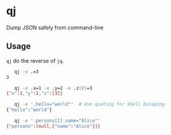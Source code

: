 # qj

Dump JSON safely from command-line

## Usage

`qj` do the reverse of `jq`.

```bash
   qj -e .=3
3

   qj -e .x=1 -e .y=2 -e .z[0]=3
{"x":1,"y":2,"z":[3]}

   qj -e '.hello="world"'  # Use quoting for Shell Escaping
{"hello":"world"}

   qj -e '.persons[1].name="Alice"'
{"persons":[null,{"name":"Alice"}]}
```
